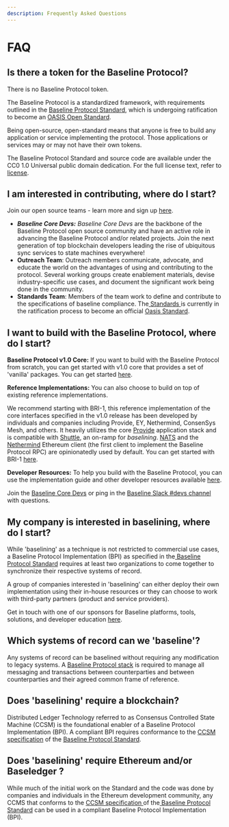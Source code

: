 ```yaml
---
description: Frequently Asked Questions
---
```


# FAQ

## Is there a token for the Baseline Protocol?

There is no Baseline Protocol token.

The Baseline Protocol is a standardized framework, with requirements outlined in the [Baseline Protocol Standard](broken-reference), which is undergoing ratification to become an [OASIS Open Standard](https://www.oasis-open.org/standards/).

Being open-source, open-standard means that anyone is free to build any application or service implementing the protocol. Those applications or services may or may not have their own tokens.

The Baseline Protocol Standard and source code are available under the CC0 1.0 Universal public domain dedication. For the full license text, refer to [license](https://github.com/eea-oasis/baseline/blob/master/LICENSE).

## I am interested in contributing, where do I start?

Join our open source teams - learn more and sign up [here](https://www.baseline-protocol.org/get-involved/).&#x20;

* _**Baseline Core Devs:**  Baseline Core Devs_ are the backbone of the Baseline Protocol open source community and have an active role in advancing the Baseline Protocol and/or related projects. Join the next generation of top blockchain developers leading the rise of ubiquitous sync services to state machines everywhere!
* **Outreach Team**: Outreach members communicate, advocate, and educate the world on the advantages of using and contributing to the protocol. Several working groups create enablement materials, devise industry-specific use cases, and document the significant work being done in the community.
* **Standards Team**: Members of the team work to define and contribute to the specifications of baseline compliance. The[ Standards ](broken-reference)is currently in the ratification process to become an official [Oasis Standard](https://www.oasis-open.org).

## I want to build with the Baseline Protocol, where do I start?

**Baseline Protocol v1.0 Core:** If you want to build with the Baseline Protocol from scratch, you can get started with v1.0 core that provides a set of 'vanilla' packages. You can get started [here](../baseline-protocol-code/packages/).

**Reference Implementations:** You can also choose to build on top of existing reference implementations.&#x20;

We recommend starting with BRI-1, this reference implementation of the core interfaces specified in the v1.0 release has been developed by individuals and companies including Provide, EY, Nethermind, ConsenSys Mesh, and others. It heavily utilizes the core [Provide](https://provide.services) application stack and is compatible with [Shuttle](https://shuttle.provide.services/waitlist), an on-ramp for _baselining_. [NATS](https://nats.io) and the [Nethermind](https://nethermind.io) Ethereum client (the first client to implement the Baseline Protocol RPC) are opinionatedly used by default. You can get started with BRI-1 [here](../bri/bri-1/).

**Developer Resources:** To help you build with the Baseline Protocol, you can use the implementation guide and other developer resources available [here](../baseline-protocol-code/developer-resources.md).&#x20;

Join the [Baseline Core Devs](https://www.baseline-protocol.org/get-involved/) or ping in the [Baseline Slack #devs channel](https://join.slack.com/t/ethereum-baseline/shared\_invite/zt-d6emqeci-bjzBsXBqK4D7tBTZ40AEfQ) with questions.

## My company is interested in baselining, where do I start?

While 'baselining' as a technique is not restricted to commercial use cases, a Baseline Protocol Implementation (BPI) as specified in the[ Baseline Protocol Standard](broken-reference) requires at least two organizations to come together to synchronize their respective systems of record.

A group of companies interested in 'baselining' can either deploy their own implementation using their in-house resources or they can choose to work with third-party partners (product and service providers).

Get in touch with one of our sponsors for Baseline platforms, tools, solutions, and developer education [here](https://www.baseline-protocol.org/get-baselined/).

## Which systems of record can we 'baseline'? <a href="#which-systems-of-record-can-we-baseline" id="which-systems-of-record-can-we-baseline"></a>

Any systems of record can be baselined without requiring any modification to legacy systems. A [Baseline Protocol stack](architecture.md) is required to manage all messaging and transactions between counterparties and between counterparties and their agreed common frame of reference.

## Does 'baselining' require a blockchain?

Distributed Ledger Technology referred to as Consensus Controlled State Machine (CCSM) is the foundational enabler of a Baseline Protocol Implementation (BPI). A compliant BPI requires conformance to the [CCSM specification](../baseline-protocol-standard/ccsm-specification.md) of the [Baseline Protocol Standard](broken-reference).&#x20;

## Does 'baselining' require Ethereum and/or Baseledger ?

While much of the initial work on the Standard and the code was done by companies and individuals in the Ethereum development community, any CCMS that conforms to the [CCSM specification ](../baseline-protocol-standard/ccsm-specification.md)of the[ Baseline Protocol Standard](broken-reference) can be used in a compliant Baseline Protocol Implementation (BPI).

